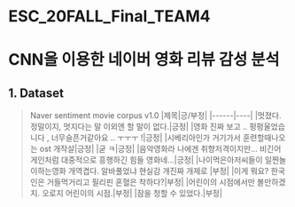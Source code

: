 ESC_20FALL_Final_TEAM4
=======================
# CNN을 이용한 네이버 영화 리뷰 감성 분석

## 1. Dataset
> Naver sentiment movie corpus v1.0
> |제목|긍/부정|
> |------|----|
> |멋졌다. 정말이지, 멋지다는 말 이외엔 할 말이 없다.|긍정|
> |영화 진짜 보고 .. 펑펑울었습니다 , 너무슬픈거같아요 .. ㅜㅜㅜ !|긍정|
> |시베리아인가 거기가서 훈련할때나오는 ost 개작살|긍정|
> |굳 ㅋ|긍정|
> |음악영화라 나에겐 취향저격이지만... 비긴어게인처럼 대중적으로 흥행하긴 힘들 영화네...|긍정|
> |나이먹은아저씨들이 일찐놀이하는영화 개역겹다. 알바풀었냐 현실감 개진짜 개제로	|부정|
> |이게 뭐요? 한국인은 거들먹거리고 필리핀 혼혈은 착하다?|부정|
> |어린이의 시점에서만 볼만하겠지. 오로지 어린이의 시점.|부정|
> |잠을 청할 수 있었다.|부정|

